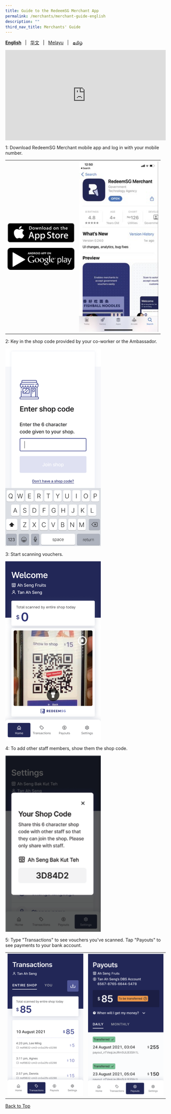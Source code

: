 ```yaml
---
title: Guide to the RedeemSG Merchant App
permalink: /merchants/merchant-guide-english
description: ""
third_nav_title: Merchants' Guide
---
```


<span id="cdcv_page_top"></span>
**[English](merchant-guide-english)** &nbsp;&nbsp;&#124;&nbsp;&nbsp; [华文](merchant-guide-chinese)  &nbsp;&nbsp;&#124;&nbsp;&nbsp; [Melayu](merchant-guide-malay) &nbsp;&nbsp;&#124;&nbsp;&nbsp; [தமிழ்](merchant-guide-tamil)

<style>
a.bp-button {
	height: 6em !important;
	white-space:pre-line !important;
}
	
 .youtubecontainer {
    position: relative;
    width: 100%;
    height: 0;
    padding-bottom: 56.25%;
}
.youtubevideo {
    position: absolute;
    top: 0;
    left: 0;
    width: 100%;
    height: 100%;
}
</style>

<div class="youtubecontainer">
<iframe class="youtubevideo" src="https://www.youtube.com/embed/2YD2J-EMRSo" title="YouTube video player" frameborder="0" allow="accelerometer; autoplay; clipboard-write; encrypted-media; gyroscope; picture-in-picture" allowfullscreen></iframe>
	</div>


<p>1: Download RedeemSG Merchant mobile app and log in with your mobile number. </p>

<table border="0" cellspacing="0" cellpadding="0">
<tbody>
<tr>
<td><p><a href="https://apps.apple.com/sg/app/redeemsg/id1512326240" target="blank"> <img src="/images/merchants/merchants-infographics/download-app-store.png" alt="Download RedeemSG Merchant Mobile App from App Store" style="width:210px !important;" /></a></p>

<p><a href="https://play.google.com/store/apps/details?id=sg.gov.redeem" target="blank"> <img src="/images/merchants/merchants-infographics/download-google-play.png" alt="Download RedeemSG Merchant Mobile App from Google Play" style="width:210px !important;" /></a></p>
	
</td>

<td><img src="/images/merchants/merchants-infographics/english/download_app.png" style="width:250px !important;" alt="Download RedeemSG Merchant App"/> </td>
</tr>

</tbody>
</table>


<p>2: Key in the shop code provided by your co-worker or the Ambassador. </p>

<p><img src="/images/merchants/merchants-infographics/english/10%20Shop%20code.png" style="width:300px !important;" alt="Enter shop code screen"/> </p>

<p>3: Start scanning vouchers. </p>
<p><img src="/images/merchants/merchants-infographics/english/2%20Home%20scan%20with%20pic%20.png" style="width:300px !important;" alt="Scan voucher screen"/> </p>

<p>4: To add other staff members, show them the shop code. </p>
<p><img src="/images/merchants/merchants-infographics/english/3%20Eter%20shop%20code.png" style="width:300px !important;" alt="Shop code screen"/> </p>

<p>5: Type "Transactions" to see vouchers you've scanned. Tap "Payouts" to see payments to your bank account.</p>


<table border="0" cellspacing="0" cellpadding="0">
<tbody>
<tr>
<td><img src="/images/merchants/merchants-infographics/english/2%20Transactions%20entire%20shop.png" style="width:250px !important;" alt="Transactions screen"/> </td>
<td><img src="/images/merchants/payout%20updated.png" style="width:250px !important;" alt="Payouts screen"/> </td>
</tr>
</tbody>
</table>

<a href="#cdcv_page_top">Back to Top</a>